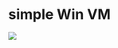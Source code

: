 # simple Win VM

<a href="https://portal.azure.com/#create/Microsoft.Template/uri/https%3A%2F%2Fraw.githubusercontent.com%2FSattaRavi%2FARM%2Fmaster%2Fvm-win-internal%2Ftemplate.json" target="_blank">
    <img src="http://azuredeploy.net/deploybutton.png"/>
</a>
